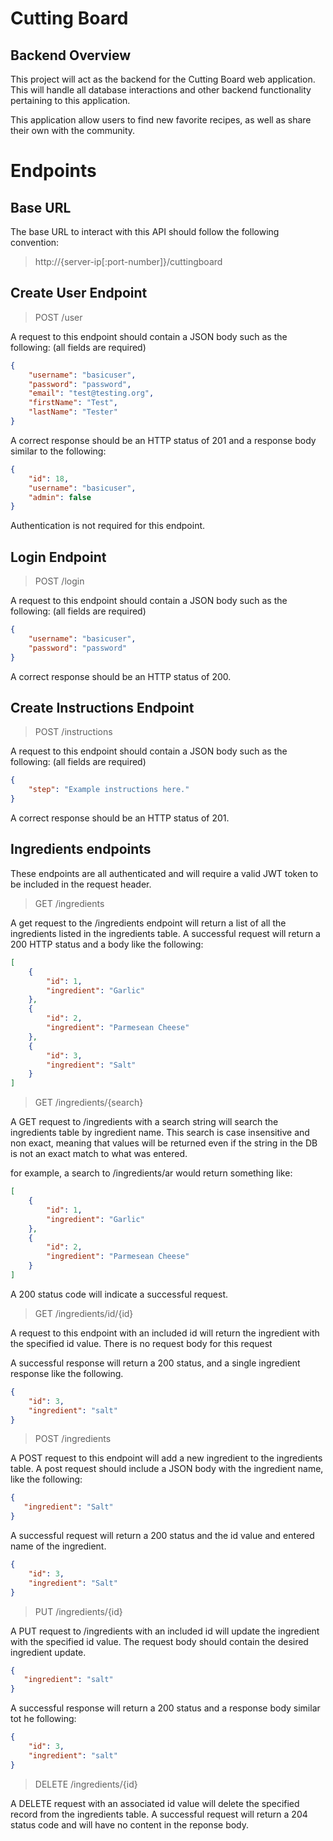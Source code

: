 # Cutting Board 

## Backend Overview
This project will act as the backend for the Cutting Board web application. This will handle all database interactions and other backend functionality pertaining to this application. 

This application allow users to find new favorite recipes, as well as share their own with the community. 

# Endpoints
## Base URL
The base URL to interact with this API should follow the following convention:
> http://{server-ip[:port-number]}/cuttingboard
## Create User Endpoint
> POST /user

A request to this endpoint should contain a JSON body such as the following:
(all fields are required)
```json
{
    "username": "basicuser",
    "password": "password",
    "email": "test@testing.org",
    "firstName": "Test",
    "lastName": "Tester"
}
```
A correct response should be an HTTP status of 201 and a response body similar to the following:
```json
{
    "id": 18,
    "username": "basicuser",
    "admin": false
}
```
Authentication is not required for this endpoint.

## Login Endpoint
> POST /login

A request to this endpoint should contain a JSON body such as the following:
(all fields are required)
```json
{
    "username": "basicuser",
    "password": "password"
}
```
A correct response should be an HTTP status of 200.

## Create Instructions Endpoint
> POST /instructions


A request to this endpoint should contain a JSON body such as the following:
(all fields are required)
```json
{
    "step": "Example instructions here."
}
```
A correct response should be an HTTP status of 201.




## Ingredients endpoints
These endpoints are all authenticated and will require a valid JWT token to be included in the request header.  

> GET /ingredients

A get request to the /ingredients endpoint will return a list of all the ingredients listed in the ingredients table. A successful request will return a 200 HTTP status and a body like the following:
```json 
[
    {
        "id": 1,
        "ingredient": "Garlic"
    },
    {
        "id": 2,
        "ingredient": "Parmesean Cheese"
    },
    {
        "id": 3,
        "ingredient": "Salt"
    }
]
```


> GET /ingredients/{search}

A GET request to /ingredients with a search string will search the ingredients table by ingredient name. This search is case insensitive and non exact, meaning that values will be returned even if the string in the DB is not an exact match to what was entered. 

for example, a search to /ingredients/ar would return something like:
```json
[
    {
        "id": 1,
        "ingredient": "Garlic"
    },
    {
        "id": 2,
        "ingredient": "Parmesean Cheese"
    }
]
```
A 200 status code will indicate a successful request. 

> GET /ingredients/id/{id}

A request to this endpoint with an included id will return the ingredient with the specified id value. There is no request body for this request

A successful response will return a 200 status, and a single ingredient response like the following. 
```json
{
    "id": 3,
    "ingredient": "salt"
}
```

> POST /ingredients

A POST request to this endpoint will add a new ingredient to the ingredients table. A post request should include a JSON body with the ingredient name, like the following:
```json
{
   "ingredient": "Salt"
}
```

A successful request will return a 200 status and the id value and entered name of the ingredient. 

```json
{
    "id": 3,
    "ingredient": "Salt"
}
```

> PUT /ingredients/{id}

A PUT request to /ingredients with an included id will update the ingredient with the specified id value. The request body should contain the desired ingredient update. 
```json
{
   "ingredient": "salt"
}
```

A successful response will return a 200 status and a response body similar tot he following:
```json
{
    "id": 3,
    "ingredient": "salt"
}
```

>DELETE /ingredients/{id}

A DELETE request with an associated id value will delete the specified record from the ingredients table. A successful request will return a 204 status code and will have no content in the reponse body. 

